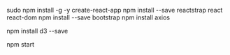 sudo npm install -g -y create-react-app
npm install --save reactstrap react react-dom
npm install --save bootstrap
npm install axios

npm install d3 --save

npm start
